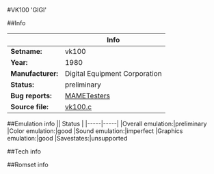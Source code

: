 #VK100 'GIGI'

##Info

||Info|
|-----|-----|
|**Setname:**|vk100
|**Year:**|1980
|**Manufacturer:**|Digital Equipment Corporation
|**Status:**|preliminary
|**Bug reports:**|[MAMETesters](http://mametesters.org/view_all_set.php?type=1&temporary=y&search=vk100.c)
|**Source file:**|[vk100.c](https://github.com/mamedev/mame/blob/master/src/mess/drivers/vk100.c)

##Emulation info
|| Status |
|-----|-----|
|Overall emulation:|preliminary
|Color emulation:|good
|Sound emulation:|imperfect
|Graphics emulation:|good
|Savestates:|unsupported

##Tech info

##Romset info

<!--- START OF EDITED COMMENT DO NOT TOUCH TEXT ABOVE-->
